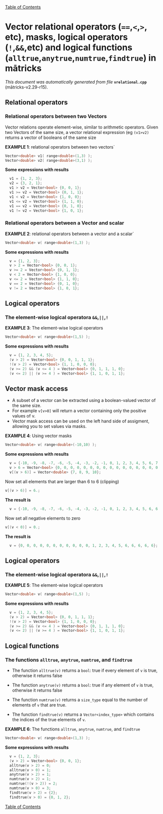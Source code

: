 
[Table of Contents](README.md)


# Vector relational operators (`==`,`<`,`>`, etc), masks, logical operators (`!`,`&&`,etc) and logical functions (`alltrue`,`anytrue`,`numtrue`,`findtrue`) in mātricks
_This document was automatically generated from file_ **`vrelational.cpp`** (mātricks-v2.29-r15).

## Relational operators
### Relational operators between two Vectors

Vector relations operate element-wise, similar to arithmetic operators. Given two Vectors of the same size, a vector relational expression (eg `(v1>v2)` returns a vector of booleans of the same size


**EXAMPLE 1**: relational operators between two vectors`
```C++
Vector<double> v1( range<double>(1,3) );
Vector<double> v2( range<double>(3,1) );
```

**Some expressions with results**
```C++
  v1 = {1, 2, 3}; 
  v2 = {3, 2, 1}; 
  v1 > v2 = Vector<bool> {0, 0, 1}; 
  v1 >= v2 = Vector<bool> {0, 1, 1}; 
  v1 < v2 = Vector<bool> {1, 0, 0}; 
  v1 <= v2 = Vector<bool> {1, 1, 0}; 
  v1 == v2 = Vector<bool> {0, 1, 0}; 
  v1 != v2 = Vector<bool> {1, 0, 1}; 
```

### Relational operators between a Vector and scalar


**EXAMPLE 2**: relational operators between a vector and a scalar`
```C++
Vector<double> v( range<double>(1,3) );
```

**Some expressions with results**
```C++
  v = {1, 2, 3}; 
  v > 2 = Vector<bool> {0, 0, 1}; 
  v >= 2 = Vector<bool> {0, 1, 1}; 
  v < 2 = Vector<bool> {1, 0, 0}; 
  v <= 2 = Vector<bool> {1, 1, 0}; 
  v == 2 = Vector<bool> {0, 1, 0}; 
  v != 2 = Vector<bool> {1, 0, 1}; 
```

## Logical operators
### The element-wise logical operatora `&&`,`||`,`!`


**EXAMPLE 3**: The element-wise logical operators
```C++
Vector<double> v( range<double>(1,5) );
```

**Some expressions with results**
```C++
  v = {1, 2, 3, 4, 5}; 
  (v > 2) = Vector<bool> {0, 0, 1, 1, 1}; 
  !(v > 2) = Vector<bool> {1, 1, 0, 0, 0}; 
  (v >= 2) && (v <= 4 ) = Vector<bool> {0, 1, 1, 1, 0}; 
  (v <= 2) || (v >= 4 ) = Vector<bool> {1, 1, 0, 1, 1}; 
```

## Vector mask access
* A subset of a vector can be extracted using a boolean-valued vector of the same size.
* For example `v[v>0]` will return a vector containing only the positive values of v.
* Vector mask access can be used on the left hand side of assigment, allowing you to set values via masks.


**EXAMPLE 4**: Using vector masks
```C++
Vector<double> v( range<double>(-10,10) );
```

**Some expressions with results**
```C++
  v = {-10, -9, -8, -7, -6, -5, -4, -3, -2, -1, 0, 1, 2, 3, 4, 5, 6, 7, 8, 9, 10}; 
  v > 6 = Vector<bool> {0, 0, 0, 0, 0, 0, 0, 0, 0, 0, 0, 0, 0, 0, 0, 0, 0, 1, 1, 1, 1}; 
  v[(v > 6)] = Vector<double> {7, 8, 9, 10}; 
```


Now set all elements that are larger than 6 to 6 (clipping)
```C++
v[(v > 6)] = 6.;
```
**The result is**
```C++
  v = {-10, -9, -8, -7, -6, -5, -4, -3, -2, -1, 0, 1, 2, 3, 4, 5, 6, 6, 6, 6, 6}; 
```


Now set all negative elements to zero
```C++
v[(v < 0)] = 0.;
```
**The result is**
```C++
  v = {0, 0, 0, 0, 0, 0, 0, 0, 0, 0, 0, 1, 2, 3, 4, 5, 6, 6, 6, 6, 6}; 
```


## Logical operators
### The element-wise logical operatora `&&`,`||`,`!`


**EXAMPLE 5**: The element-wise logical operators
```C++
Vector<double> v( range<double>(1,5) );
```

**Some expressions with results**
```C++
  v = {1, 2, 3, 4, 5}; 
  (v > 2) = Vector<bool> {0, 0, 1, 1, 1}; 
  !(v > 2) = Vector<bool> {1, 1, 0, 0, 0}; 
  (v >= 2) && (v <= 4 ) = Vector<bool> {0, 1, 1, 1, 0}; 
  (v <= 2) || (v >= 4 ) = Vector<bool> {1, 1, 0, 1, 1}; 
```

## Logical functions
### The functions `alltrue`, `anytrue`, `numtrue`, and `findtrue`

* The function `alltrue(v)` returns a `bool`: true if every element of `v` is true, otherwise it returns false

* The function `anytrue(v)` returns a `bool`: true if any element of `v` is true, otherwise it returns false

* The function `numtrue(v)` returns a `size_type` equal to the number of elements of `v` that are true. 

* The function `findtrue(v)` returns a `Vector<index_type>` which contains the indices of the true elements of `v`. 


**EXAMPLE 6**: The functions `alltrue`, `anytrue`, `numtrue`, and `findtrue`
```C++
Vector<double> v( range<double>(1,3) );
```

**Some expressions with results**
```C++
  v = {1, 2, 3}; 
  (v > 2) = Vector<bool> {0, 0, 1}; 
  alltrue(v > 2) = 0; 
  alltrue(v > 0) = 1; 
  anytrue(v > 2) = 1; 
  numtrue(v > 2) = 1; 
  numtrue(!(v > 2)) = 2; 
  numtrue(v > 0) = 3; 
  findtrue(v > 2) = {2}; 
  findtrue(v > 0) = {0, 1, 2}; 
```


[Table of Contents](README.md)
